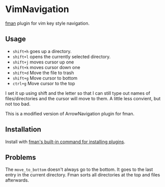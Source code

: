 # VimNavigation
[fman](https://fman.io) plugin for vim key style navigation.

## Usage
 * `shift+h` goes up a directory.
 * `shift+l` opens the currently selected directory.
 * `shift+j` moves cursor up one
 * `shift+k` moves cursor down one
 * `shift+d` Move the file to trash
 * `shift+g` Move cursor to bottom
 * `ctrl+g`  Move cursor to the top

I set it up using shift and the letter so that I can still type out names of files/directories and the cursor will move to them. A little less convient, but not too bad.

This is a modified version of ArrowNavigation plugin for fman.

## Installation

Install with [fman's built-in command for installing plugins](https://fman.io/docs/installing-plugins).

## Problems

The `move_to_bottom` doesn't always go to the bottom. It goes to the last entry in the current directory. Fman sorts all directories at the top and files afterwards.
